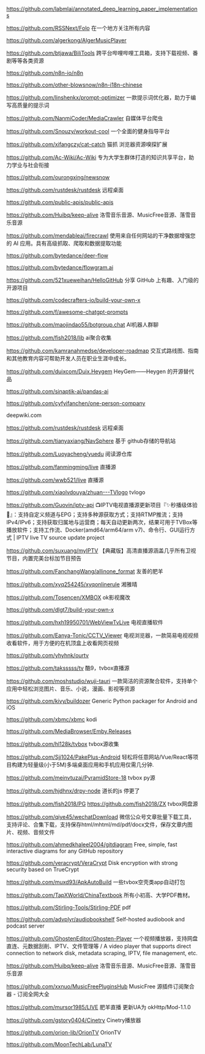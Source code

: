 https://github.com/labmlai/annotated_deep_learning_paper_implementations

https://github.com/RSSNext/Folo   在一个地方关注所有内容

https://github.com/algerkong/AlgerMusicPlayer

https://github.com/btjawa/BiliTools  跨平台哔哩哔哩工具箱，支持下载视频、番剧等等各类资源

https://github.com/n8n-io/n8n

https://github.com/other-blowsnow/n8n-i18n-chinese

https://github.com/linshenkx/prompt-optimizer  一款提示词优化器，助力于编写高质量的提示词

https://github.com/NanmiCoder/MediaCrawler   自媒体平台爬虫

https://github.com/Snouzy/workout-cool   一个全面的健身指导平台

https://github.com/xifangczy/cat-catch   猫抓 浏览器资源嗅探扩展

https://github.com/Ac-Wiki/Ac-Wiki 专为大学生群体打造的知识共享平台，助力学业与社会衔接

https://github.com/ourongxing/newsnow

https://github.com/rustdesk/rustdesk  远程桌面

https://github.com/public-apis/public-apis

https://github.com/Huibq/keep-alive   洛雪音乐音源、MusicFree音源、落雪音乐音源

https://github.com/mendableai/firecrawl   使用来自任何网站的干净数据增强您的 AI 应用。具有高级抓取、爬取和数据提取功能

https://github.com/bytedance/deer-flow

https://github.com/bytedance/flowgram.ai

https://github.com/521xueweihan/HelloGitHub  分享 GitHub 上有趣、入门级的开源项目

https://github.com/codecrafters-io/build-your-own-x

https://github.com/f/awesome-chatgpt-prompts

https://github.com/maojindao55/botgroup.chat  AI机器人群聊

https://github.com/fish2018/lib  ai聚合收集

https://github.com/kamranahmedse/developer-roadmap  交互式路线图、指南和其他教育内容可帮助开发人员在职业生涯中成长。

https://github.com/duixcom/Duix.Heygem   HeyGem——Heygen 的开源替代品

https://github.com/sinaptik-ai/pandas-ai

https://github.com/cyfyifanchen/one-person-company

deepwiki.com

https://github.com/rustdesk/rustdesk 远程桌面

https://github.com/tianyaxiang/NavSphere 基于 github存储的导航站

https://github.com/Luoyacheng/yuedu  阅读源仓库

https://github.com/fanmingming/live  直播源

https://github.com/wwb521/live   直播源

https://github.com/xiaolvdouya/zhuan---TVlogo   tvlogo

https://github.com/Guovin/iptv-api  📺IPTV电视直播源更新项目『✨秒播级体验🚀』：支持自定义频道与EPG；支持多种源获取方式；支持RTMP推流；支持IPv4/IPv6；支持获取归属地与运营商；每天自动更新两次，结果可用于TVBox等播放软件；支持工作流、Docker(amd64/arm64/arm v7)、命令行、GUI运行方式 | IPTV live TV source update project

https://github.com/suxuang/myIPTV  【典藏版】高清直播源涵盖几乎所有卫视节目，内置完美台标加节目预告

https://github.com/FanchangWang/allinone_format  友善的肥羊

https://github.com/xyq254245/xyqonlinerule  湘雅晴

https://github.com/Tosencen/XMBOX  ok影视魔改

https://github.com/dlgt7/build-your-own-x 

https://github.com/hxh19950701/WebViewTvLive  电视直播软件

https://github.com/Eanya-Tonic/CCTV_Viewer  电视浏览器，一款简易电视视频收看软件，用于方便的在机顶盒上收看网页视频

https://github.com/yhyhnk/ourtv

https://github.com/taksssss/tv  酷9，tvbox直播源

https://github.com/moshstudio/wuji-tauri 一款简洁的资源聚合软件，支持单个应用中轻松浏览图片、音乐、小说，漫画、影视等资源

https://github.com/kivy/buildozer Generic Python packager for Android and iOS

https://github.com/xbmc/xbmc  kodi

https://github.com/MediaBrowser/Emby.Releases

https://github.com/hl128k/tvbox  tvbox源收集

https://github.com/Sjj1024/PakePlus-Android  轻松将任意网站/Vue/React等项目构建为轻量级(小于5M)多端桌面应用和手机应用仅需几分钟.

https://github.com/meinvtuzai/PyramidStore-18  tvbox py源

https://github.com/hjdhnx/drpy-node  道长的js 停更了

https://github.com/fish2018/PG   https://github.com/fish2018/ZX  tvbox网盘源

https://github.com/qiye45/wechatDownload  微信公众号文章批量下载工具，支持评论、合集下载，支持保存html/mhtml/md/pdf/docx文件，保存文章内图片、视频、音频文件

https://github.com/ahmedkhaleel2004/gitdiagram   Free, simple, fast interactive diagrams for any GitHub repository

https://github.com/veracrypt/VeraCrypt   Disk encryption with strong security based on TrueCrypt

https://github.com/muxd93/ApkAutoBuild  一些tvbox空壳类app自动打包

https://github.com/TapXWorld/ChinaTextbook  所有小初高、大学PDF教材。

https://github.com/Stirling-Tools/Stirling-PDF  pdf

https://github.com/advplyr/audiobookshelf  Self-hosted audiobook and podcast server

https://github.com/GhostenEditor/Ghosten-Player  一个视频播放器，支持网盘直连、元数据刮削、IPTV、文件管理等 / A video player that supports direct connection to network disk, metadata scraping, IPTV, file management, etc.

https://github.com/Huibq/keep-alive  洛雪音乐音源、MusicFree音源、落雪音乐音源

https://github.com/xxnuo/MusicFreePluginsHub MusicFree 源插件订阅聚合器 - 订阅全网大全

https://github.com/mursor1985/LIVE  肥羊直播 更新UA为 okHttp/Mod-1.1.0

https://github.com/gstory0404/Cinetry   Cinetry播放器

https://github.com/orion-lib/OrionTV  OrionTV 

https://github.com/MoonTechLab/LunaTV
